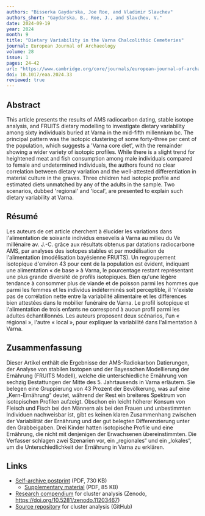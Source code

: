 ```yaml
---
authors: "Bisserka Gaydarska, Joe Roe, and Vladimir Slavchev"
authors_short: "Gaydarska, B., Roe, J., and Slavchev, V."
date: 2024-09-19
year: 2024
month: 9
title: "Dietary Variability in the Varna Chalcolithic Cemeteries"
journal: European Journal of Archaeology
volume: 28
issue: 1
pages: 24–42
url: "https://www.cambridge.org/core/journals/european-journal-of-archaeology/article/dietary-variability-in-the-varna-chalcolithic-cemeteries/76DC5851A46D236C088F5BD795EB5B86"
doi: 10.1017/eaa.2024.33
reviewed: true
---
```


## Abstract

This article presents the results of AMS radiocarbon dating, stable isotope analysis, and FRUITS dietary modelling to investigate dietary variability among sixty individuals buried at Varna in the mid-fifth millennium bc. The principal pattern was the isotopic clustering of some forty-three per cent of the population, which suggests a 'Varna core diet', with the remainder showing a wider variety of isotopic profiles. While there is a slight trend for heightened meat and fish consumption among male individuals compared to female and undetermined individuals, the authors found no clear correlation between dietary variation and the well-attested differentiation in material culture in the graves. Three children had isotopic profile and estimated diets unmatched by any of the adults in the sample. Two scenarios, dubbed 'regional' and 'local', are presented to explain such dietary variability at Varna.

## Résumé

Les auteurs de cet article cherchent à élucider les variations dans l'alimentation de soixante individus ensevelis à Varna au milieu du Ve millénaire av. J.-C. grâce aux résultats obtenus par datations radiocarbone AMS, par analyses des isotopes stables et par modélisation de l'alimentation (modélisation bayésienne FRUITS). Un regroupement isotopique d'environ 43 pour cent de la population est évident, indiquant une alimentation « de base » à Varna, le pourcentage restant représentant une plus grande diversité de profils isotopiques. Bien qu'une légère tendance à consommer plus de viande et de poisson parmi les hommes que parmi les femmes et les individus indéterminés soit perceptible, il ‘n'existe pas de corrélation nette entre la variabilité alimentaire et les différences bien attestées dans le mobilier funéraire de Varna. Le profil isotopique et l'alimentation de trois enfants ne correspond à aucun profil parmi les adultes échantillonnés. Les auteurs proposent deux scénarios, l'un « régional », l'autre « local », pour expliquer la variabilité dans l'alimentation à Varna.

## Zusammenfassung

Dieser Artikel enthält die Ergebnisse der AMS-Radiokarbon Datierungen, der Analyse von stabilen Isotopen und der Bayesschen Modellierung der Ernährung (FRUITS Modell), welche die unterschiedliche Ernährung von sechzig Bestattungen der Mitte des 5. Jahrtausends in Varna erläutern. Sie belegen eine Gruppierung von 43 Prozent der Bevölkerung, was auf eine „Kern-Ernährung“ deutet, während der Rest ein breiteres Spektrum von isotopischen Profilen aufzeigt. Obschon ein leicht höherer Konsum von Fleisch und Fisch bei den Männern als bei den Frauen und unbestimmten Individuen nachweisbar ist, gibt es keinen klaren Zusammenhang zwischen der Variabilität der Ernährung und der gut belegten Differenzierung unter den Grabbeigaben. Drei Kinder hatten isotopische Profile und eine Ernährung, die nicht mit denjenigen der Erwachsenen übereinstimmten. Die Verfasser schlagen zwei Szenarien vor, ein „regionales“ und ein „lokales“, um die Unterschiedlichkeit der Ernährung in Varna zu erklären.

## Links

* [Self-archive postprint](/pdf/Gaydarska_et_al_2024.pdf) (PDF, 730 KB)
  * [Supplementary material](/pdf/Gaydarska_et_al_2024_SM.pdf) (PDF, 85 KB)
* [Research compendium](https://zenodo.org/records/11203468) for cluster analysis (Zenodo, <https://doi.org/10.5281/zenodo.11203467>)
* [Source repository](https://github.com/joeroe/VarnaDietClustering) for cluster analysis (GitHub)

